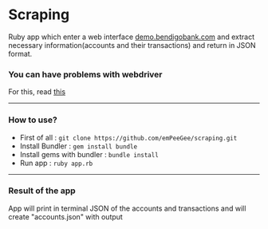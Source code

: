 # Scraping
Ruby app which enter a web interface <a href="https://demo.bendigobank.com.au/banking/sign_in">demo.bendigobank.com</a> 
and extract necessary information(accounts and their transactions) and return in JSON format. 

<h3>You can have problems with webdriver</h3>
<p>For this, read <a href="https://github.com/SeleniumHQ/selenium/wiki/ChromeDriver">this</a></p>

<hr>

<h3>How to use?</h3>

<ul>
    <li>First of all : <code>git clone https://github.com/emPeeGee/scraping.git</code></li>
    <li>Install Bundler : <code>gem install bundle</code></li>
    <li>Install gems with bundler : <code>bundle install</code></li>
    <li>Run app : <code>ruby app.rb</code></li>
</ul>

<hr>

<h3>Result of the app</h3>
<p>App will print in terminal JSON of the accounts and transactions and will create "accounts.json" with output</p>

